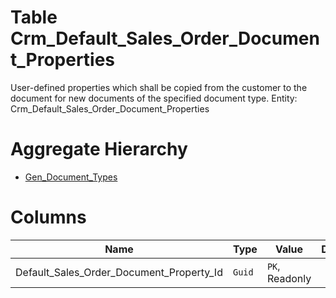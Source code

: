 # Table Crm_Default_Sales_Order_Document_Properties

User-defined properties which shall be copied from the customer to the document for new documents of the specified document type. Entity: Crm_Default_Sales_Order_Document_Properties

# Aggregate Hierarchy

* [Gen_Document_Types](Gen_Document_Types.md)

# Columns

| Name | Type | Value | Description |
| - | - | - | --- |
|Default_Sales_Order_Document_Property_Id|`Guid`|`PK`, Readonly||
